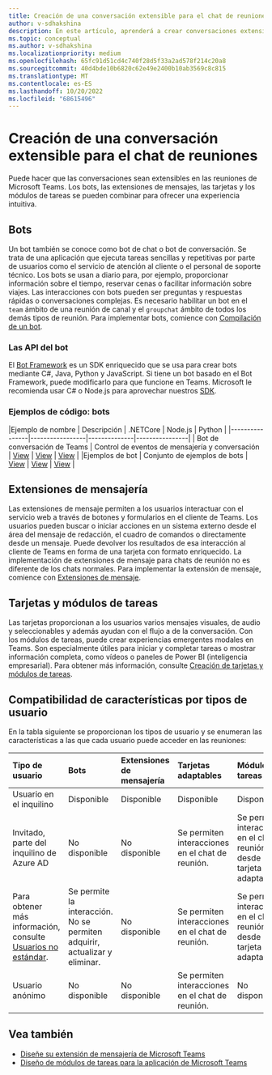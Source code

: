 ```yaml
---
title: Creación de una conversación extensible para el chat de reuniones
author: v-sdhakshina
description: En este artículo, aprenderá a crear conversaciones extensibles para el chat de reuniones de Microsoft Teams con bots, tarjetas y extensiones de mensajes.
ms.topic: conceptual
ms.author: v-sdhakshina
ms.localizationpriority: medium
ms.openlocfilehash: 65fc91d51cd4c740f28d5f33a2ad578f214c20a8
ms.sourcegitcommit: 40d4bde10b6820c62e49e2400b10ab3569c8c815
ms.translationtype: MT
ms.contentlocale: es-ES
ms.lasthandoff: 10/20/2022
ms.locfileid: "68615496"
---
```

# <a name="build-extensible-conversation-for-meeting-chat"></a>Creación de una conversación extensible para el chat de reuniones

Puede hacer que las conversaciones sean extensibles en las reuniones de Microsoft Teams. Los bots, las extensiones de mensajes, las tarjetas y los módulos de tareas se pueden combinar para ofrecer una experiencia intuitiva.

## <a name="bots"></a>Bots

Un bot también se conoce como bot de chat o bot de conversación. Se trata de una aplicación que ejecuta tareas sencillas y repetitivas por parte de usuarios como el servicio de atención al cliente o el personal de soporte técnico. Los bots se usan a diario para, por ejemplo, proporcionar información sobre el tiempo, reservar cenas o facilitar información sobre viajes. Las interacciones con bots pueden ser preguntas y respuestas rápidas o conversaciones complejas. Es necesario habilitar un bot en el `team` ámbito de una reunión de canal y el `groupchat` ámbito de todos los demás tipos de reunión. Para implementar bots, comience con [Compilación de un bot](/microsoftteams/platform//sbs-gs-javascript?tabs=vscode%2Cvsc%2Cviscode).

### <a name="bot-apis"></a>Las API del bot

El [Bot Framework](https://dev.botframework.com/) es un SDK enriquecido que se usa para crear bots mediante C#, Java, Python y JavaScript. Si tiene un bot basado en el Bot Framework, puede modificarlo para que funcione en Teams. Microsoft le recomienda usar C# o Node.js para aprovechar nuestros [SDK](/microsoftteams/platform/).

### <a name="code-samples---bots"></a>Ejemplos de código: bots

|Ejemplo de nombre | Descripción | .NETCore | Node.js | Python |
|----------------|-----------------|--------------|----------------|
| Bot de conversación de Teams | Control de eventos de mensajería y conversación | [View](https://github.com/microsoft/BotBuilder-Samples/tree/main/samples/csharp_dotnetcore/57.teams-conversation-bot) | [View](https://github.com/microsoft/BotBuilder-Samples/tree/main/samples/javascript_nodejs/57.teams-conversation-bot) | [View](https://github.com/microsoft/BotBuilder-Samples/tree/main/samples/python/57.teams-conversation-bot) |
|Ejemplos de bot | Conjunto de ejemplos de bots  | [View](https://github.com/microsoft/BotBuilder-Samples/tree/main/samples/csharp_dotnetcore) | [View](https://github.com/microsoft/BotBuilder-Samples/tree/main/samples/javascript_nodejs) | [View](https://github.com/microsoft/BotBuilder-Samples/tree/main/samples/python) |

## <a name="message-extensions"></a>Extensiones de mensajería

Las extensiones de mensaje permiten a los usuarios interactuar con el servicio web a través de botones y formularios en el cliente de Teams. Los usuarios pueden buscar o iniciar acciones en un sistema externo desde el área del mensaje de redacción, el cuadro de comandos o directamente desde un mensaje. Puede devolver los resultados de esa interacción al cliente de Teams en forma de una tarjeta con formato enriquecido. La implementación de extensiones de mensaje para chats de reunión no es diferente de los chats normales. Para implementar la extensión de mensaje, comience con [Extensiones de mensaje](/microsoftteams/platform/messaging-extensions/what-are-messaging-extensions?tabs=dotnet).

## <a name="cards-and-task-modules"></a>Tarjetas y módulos de tareas

Las tarjetas proporcionan a los usuarios varios mensajes visuales, de audio y seleccionables y además ayudan con el flujo a de la conversación. Con los módulos de tareas, puede crear experiencias emergentes modales en Teams. Son especialmente útiles para iniciar y completar tareas o mostrar información completa, como vídeos o paneles de Power BI (inteligencia empresarial). Para obtener más información, consulte [Creación de tarjetas y módulos de tareas](/microsoftteams/platform/task-modules-and-cards/cards-and-task-modules).

## <a name="feature-compatibility-by-user-types"></a>Compatibilidad de características por tipos de usuario

En la tabla siguiente se proporcionan los tipos de usuario y se enumeran las características a las que cada usuario puede acceder en las reuniones:

| Tipo de usuario | Bots | Extensiones de mensajería | Tarjetas adaptables | Módulos de tareas |
| :-- | :-- | :-- | :-- | :-- |
| Usuario en el inquilino | Disponible | Disponible | Disponible | Disponible |
| Invitado, parte del inquilino de Azure AD | No disponible | No disponible | Se permiten interacciones en el chat de reunión. | Se permiten interacciones en el chat de reunión desde la tarjeta adaptable. |
| Para obtener más información, consulte [Usuarios no estándar](/microsoftteams/non-standard-users). | Se permite la interacción. No se permiten adquirir, actualizar y eliminar. | No disponible | Se permiten interacciones en el chat de reunión. | Se permiten interacciones en el chat de reunión desde la tarjeta adaptable. |
| Usuario anónimo | No disponible | No disponible | Se permiten interacciones en el chat de reunión. | No disponible |

## <a name="see-also"></a>Vea también

* [Diseñe su extensión de mensajería de Microsoft Teams](../messaging-extensions/design/messaging-extension-design.md)
* [Diseño de módulos de tareas para la aplicación de Microsoft Teams](../task-modules-and-cards/task-modules/design-teams-task-modules.md)
